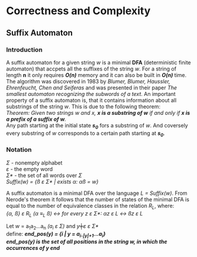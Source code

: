 # Correctness and Complexity
## Suffix Automaton ##

### Introduction ###
A suffix automaton for a given string <i>w</i> is a minimal <b>DFA</b> (deterministic finite automaton) that accpets all the suffixes of the string <i>w</i>. For a string of length <b>n</b> it only requires <b><i>O(n)</i></b> memory and it can also be built in <b><i>O(n)</i></b> time. The algorithm was discovered in 1983 by <i>Blumer, Blumer, Haussler, Ehrenfeucht, Chen and Seiferas</i> and was presented in their paper <i>The smallest automaton recognizing the subwords of a text</i>. An important property of a suffix automaton is, that it contains information about all substrings of the string <i>w</i>. This is due to the following theorem:  
<i>Theorem: Given two strings w and x, <b>x is a substring of w</b> if and only if <b>x is a prefix of a suffix of w</b>.</i>  
Any path starting at the initial state <b><i>s<sub>0</sub></i></b> fors a substring of <i>w</i>. And coversely every substring of <i>w</i> corresponds to a certain path starting at <b><i>s<sub>0</sub></i></b>.
  

### Notation ###
<i>Σ</i> - nonempty alphabet  
<i>ε</i> - the empty word  
<i>Σ*</i> - the set of all words over <i>Σ</i>  
<i>Suffix(w) = {ß ε Σ* | exists α: αß = w}</i>  
  
A suffix automaton is a minimal DFA over the language <i>L = Suffix(w)</i>. From Nerode's theorem it follows that the number of states of the minimal DFA is equal to the number of equivalence classes in the relation <i>R<sub>L</sub></i>, where:  
<i>{α, ß} ε R<sub>L</sub> (α ≡<sub>L</sub> ß) ↔ for every z ε Σ*: αz ε L ↔ ßz ε L</i>  
  
Let <i>w</i> = a<sub>1</sub>a<sub>2</sub>...a<sub>n</sub> <i>(a<sub>i</sub> ε Σ)</i> and <i>y╪ε ε Σ*</i>  
define: <b><i>end_pos(y) = {i | y = a<sub>i-|y|+1</sub>...a<sub>i</sub>}  
end_pos(y) is the set of all positions in the string <i>w</i>, in which the occurrences of <i>y</i> end  
